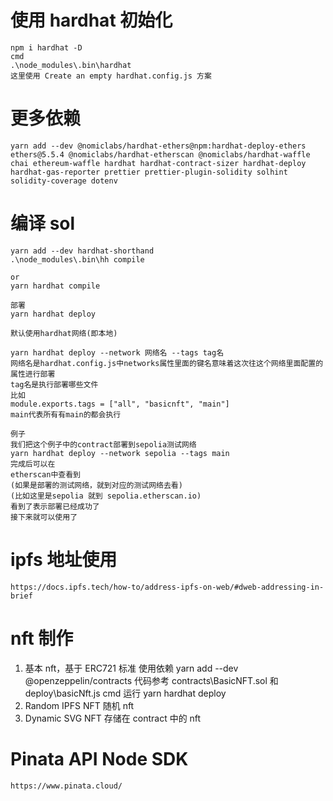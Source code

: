 # 使用 hardhat 初始化

```
npm i hardhat -D
cmd
.\node_modules\.bin\hardhat
这里使用 Create an empty hardhat.config.js 方案
```

# 更多依赖

```
yarn add --dev @nomiclabs/hardhat-ethers@npm:hardhat-deploy-ethers ethers@5.5.4 @nomiclabs/hardhat-etherscan @nomiclabs/hardhat-waffle chai ethereum-waffle hardhat hardhat-contract-sizer hardhat-deploy hardhat-gas-reporter prettier prettier-plugin-solidity solhint solidity-coverage dotenv
```

# 编译 sol

```
yarn add --dev hardhat-shorthand
.\node_modules\.bin\hh compile

or
yarn hardhat compile

部署
yarn hardhat deploy

默认使用hardhat网络(即本地)

yarn hardhat deploy --network 网络名 --tags tag名
网络名是hardhat.config.js中networks属性里面的键名意味着这次往这个网络里面配置的属性进行部署
tag名是执行部署哪些文件
比如
module.exports.tags = ["all", "basicnft", "main"]
main代表所有有main的都会执行

例子
我们把这个例子中的contract部署到sepolia测试网络
yarn hardhat deploy --network sepolia --tags main
完成后可以在
etherscan中查看到
(如果是部署的测试网络，就到对应的测试网络去看)
(比如这里是sepolia 就到 sepolia.etherscan.io)
看到了表示部署已经成功了
接下来就可以使用了
```

# ipfs 地址使用

```
https://docs.ipfs.tech/how-to/address-ipfs-on-web/#dweb-addressing-in-brief
```

# nft 制作

1. 基本 nft，基于 ERC721 标准
   使用依赖 yarn add --dev @openzeppelin/contracts
   代码参考 contracts\BasicNFT.sol 和 deploy\basicNft.js
   cmd 运行 yarn hardhat deploy
2. Random IPFS NFT
   随机 nft
3. Dynamic SVG NFT
   存储在 contract 中的 nft

# Pinata API Node SDK

```
https://www.pinata.cloud/
```
